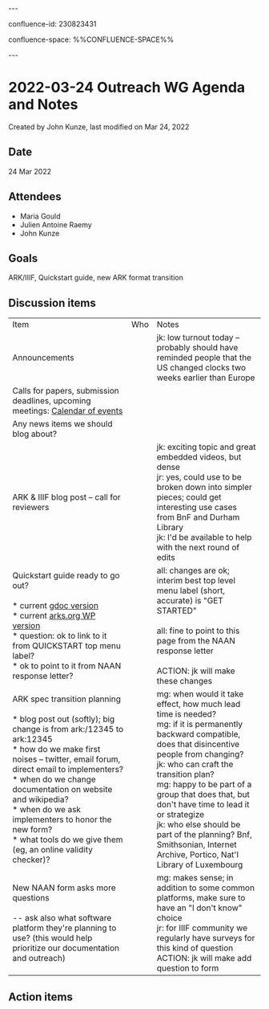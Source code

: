 \---

confluence-id: 230823431

confluence-space: %%CONFLUENCE-SPACE%%

\---

2022-03-24 Outreach WG Agenda and Notes
=======================================

Created by John Kunze, last modified on Mar 24, 2022

Date
----

24 Mar 2022

Attendees
---------

*   Maria Gould 
*   Julien Antoine Raemy 
*   John Kunze 

Goals
-----

ARK/IIIF, Quickstart guide, new ARK format transition

Discussion items
----------------

|     |     |     |
| --- | --- | --- |
| Item | Who | Notes |
| Announcements |     | jk: low turnout today – probably should have reminded people that the US changed clocks two weeks earlier than Europe |
| Calls for papers, submission deadlines, upcoming meetings: [Calendar of events](Calendar-of-events_208341505.html) |     |     |
| Any news items we should blog about? |     |     |
| ARK & IIIF blog post – call for reviewers |     | jk: exciting topic and great embedded videos, but dense  <br>jr: yes, could use to be broken down into simpler pieces; could get interesting use cases from BnF and Durham Library  <br>jk: I'd be available to help with the next round of edits |
| Quickstart guide ready to go out?<br><br>*   current [gdoc version](https://docs.google.com/document/d/1JHVJa-s6kBlj7OpIi1Vbk0S9pNt1WAygSfHTdnrO0t8/edit)<br>*   current [arks.org WP version](https://arks.org/about/getting-started-implementing-arks/)<br>*   question: ok to link to it from QUICKSTART top menu label?<br>*   ok to point to it from NAAN response letter? |     | all: changes are ok; interim best top level menu label (short, accurate) is "GET STARTED"<br><br>all: fine to point to this page from the NAAN response letter<br><br>ACTION: jk will make these changes |
| ARK spec transition planning<br><br>*   blog post out (softly); big change is from ark:/12345 to ark:12345<br>*   how do we make first noises – twitter, email forum, direct email to implementers?<br>*   when do we change documentation on website and wikipedia?<br>*   when do we ask implementers to honor the new form?<br>*   what tools do we give them (eg, an online validity checker)? |     | mg: when would it take effect, how much lead time is needed?  <br>mg: if it is permanently backward compatible, does that disincentive people from changing?  <br>jk: who can craft the transition plan?  <br>mg: happy to be part of a group that does that, but don't have time to lead it or strategize  <br>jk: who else should be part of the planning? Bnf, Smithsonian, Internet Archive, Portico, Nat'l Library of Luxembourg |
| New NAAN form asks more questions<br><br>\-- ask also what software platform they're planning to use? (this would help prioritize our documentation and outreach) |     | mg: makes sense; in addition to some common platforms, make sure to have an "I don't know" choice  <br>jr: for IIIF community we regularly have surveys for this kind of question  <br>ACTION: jk will make add question to form |

Action items
------------